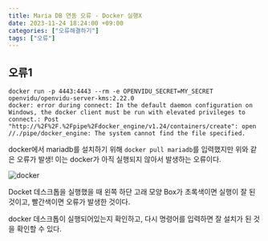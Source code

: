 ```yaml
---
title: Maria DB 연동 오류 - Docker 실행X
date: 2023-11-24 18:24:00 +09:00
categories: ["오류해결하기"]
tags: ["오류"]
---
```


## 오류1

```
docker run -p 4443:4443 --rm -e OPENVIDU_SECRET=MY_SECRET openvidu/openvidu-server-kms:2.22.0
docker: error during connect: In the default daemon configuration on Windows, the docker client must be run with elevated privileges to connect.: Post "http://%2F%2F.%2Fpipe%2Fdocker_engine/v1.24/containers/create": open //./pipe/docker_engine: The system cannot find the file specified.
```

docker에서 mariadb를 설치하기 위해 `docker pull mariadb`를 입력했지만 위와 같은 오류가 발생!
이는 docker가 아직 실행되지 않아서 발생하는 오류이다.

![docker](https://github.com/hyemin12/hyemin12.github.io/assets/66300732/2ee29b61-d7aa-4ed1-a7f8-7e811821696c)

Docket 데스크톱을 실행했을 때 왼쪽 하단 고래 모양 Box가 초록색이면 실행이 잘 된 것이고, 빨간색이면 오류가 발생한 것이다.

docker 데스크톱이 실행되어있는지 확인하고, 다시 명령어를 입력하면 잘 설치가 된 것을 확인할 수 있다.
